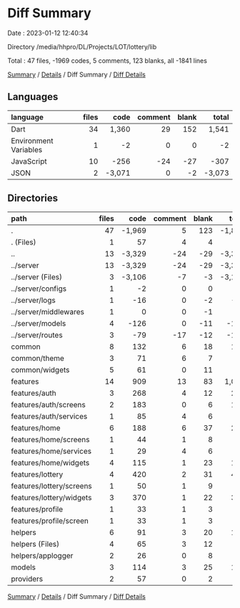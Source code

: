 # Diff Summary

Date : 2023-01-12 12:40:34

Directory /media/hhpro/DL/Projects/LOT/lottery/lib

Total : 47 files,  -1969 codes, 5 comments, 123 blanks, all -1841 lines

[Summary](results.md) / [Details](details.md) / Diff Summary / [Diff Details](diff-details.md)

## Languages
| language | files | code | comment | blank | total |
| :--- | ---: | ---: | ---: | ---: | ---: |
| Dart | 34 | 1,360 | 29 | 152 | 1,541 |
| Environment Variables | 1 | -2 | 0 | 0 | -2 |
| JavaScript | 10 | -256 | -24 | -27 | -307 |
| JSON | 2 | -3,071 | 0 | -2 | -3,073 |

## Directories
| path | files | code | comment | blank | total |
| :--- | ---: | ---: | ---: | ---: | ---: |
| . | 47 | -1,969 | 5 | 123 | -1,841 |
| . (Files) | 1 | 57 | 4 | 4 | 65 |
| .. | 13 | -3,329 | -24 | -29 | -3,382 |
| ../server | 13 | -3,329 | -24 | -29 | -3,382 |
| ../server (Files) | 3 | -3,106 | -7 | -3 | -3,116 |
| ../server/configs | 1 | -2 | 0 | 0 | -2 |
| ../server/logs | 1 | -16 | 0 | -2 | -18 |
| ../server/middlewares | 1 | 0 | 0 | -1 | -1 |
| ../server/models | 4 | -126 | 0 | -11 | -137 |
| ../server/routes | 3 | -79 | -17 | -12 | -108 |
| common | 8 | 132 | 6 | 18 | 156 |
| common/theme | 3 | 71 | 6 | 7 | 84 |
| common/widgets | 5 | 61 | 0 | 11 | 72 |
| features | 14 | 909 | 13 | 83 | 1,005 |
| features/auth | 3 | 268 | 4 | 12 | 284 |
| features/auth/screens | 2 | 183 | 0 | 6 | 189 |
| features/auth/services | 1 | 85 | 4 | 6 | 95 |
| features/home | 6 | 188 | 6 | 37 | 231 |
| features/home/screens | 1 | 44 | 1 | 8 | 53 |
| features/home/services | 1 | 29 | 4 | 6 | 39 |
| features/home/widgets | 4 | 115 | 1 | 23 | 139 |
| features/lottery | 4 | 420 | 2 | 31 | 453 |
| features/lottery/screens | 1 | 50 | 1 | 9 | 60 |
| features/lottery/widgets | 3 | 370 | 1 | 22 | 393 |
| features/profile | 1 | 33 | 1 | 3 | 37 |
| features/profile/screen | 1 | 33 | 1 | 3 | 37 |
| helpers | 6 | 91 | 3 | 20 | 114 |
| helpers (Files) | 4 | 65 | 3 | 12 | 80 |
| helpers/applogger | 2 | 26 | 0 | 8 | 34 |
| models | 3 | 114 | 3 | 25 | 142 |
| providers | 2 | 57 | 0 | 2 | 59 |

[Summary](results.md) / [Details](details.md) / Diff Summary / [Diff Details](diff-details.md)